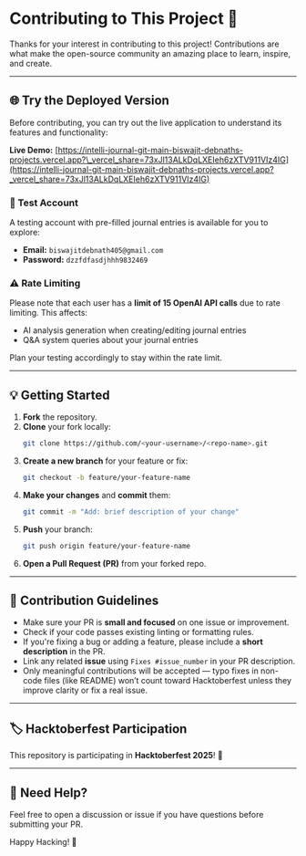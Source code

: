 # Contributing to This Project 🎉

Thanks for your interest in contributing to this project! Contributions are what make the open-source community an amazing place to learn, inspire, and create.

---

## 🌐 Try the Deployed Version

Before contributing, you can try out the live application to understand its features and functionality:

**Live Demo:** [https://intelli-journal-git-main-biswajit-debnaths-projects.vercel.app?\_vercel_share=73xJl13ALkDqLXEIeh6zXTV911VIz4IG](https://intelli-journal-git-main-biswajit-debnaths-projects.vercel.app?_vercel_share=73xJl13ALkDqLXEIeh6zXTV911VIz4IG)

### 🧪 Test Account

A testing account with pre-filled journal entries is available for you to explore:

- **Email:** `biswajitdebnath405@gmail.com`
- **Password:** `dzzfdfasdjhhh9832469`

### ⚠️ Rate Limiting

Please note that each user has a **limit of 15 OpenAI API calls** due to rate limiting. This affects:

- AI analysis generation when creating/editing journal entries
- Q&A system queries about your journal entries

Plan your testing accordingly to stay within the rate limit.

---

## 💡 Getting Started

1. **Fork** the repository.
2. **Clone** your fork locally:
   ```bash
   git clone https://github.com/<your-username>/<repo-name>.git
   ```
3. **Create a new branch** for your feature or fix:
   ```bash
   git checkout -b feature/your-feature-name
   ```
4. **Make your changes** and **commit** them:
   ```bash
   git commit -m "Add: brief description of your change"
   ```
5. **Push** your branch:
   ```bash
   git push origin feature/your-feature-name
   ```
6. **Open a Pull Request (PR)** from your forked repo.

---

## 🧩 Contribution Guidelines

- Make sure your PR is **small and focused** on one issue or improvement.
- Check if your code passes existing linting or formatting rules.
- If you're fixing a bug or adding a feature, please include a **short description** in the PR.
- Link any related **issue** using `Fixes #issue_number` in your PR description.
- Only meaningful contributions will be accepted — typo fixes in non-code files (like README) won’t count toward Hacktoberfest unless they improve clarity or fix a real issue.

---

## 🏷️ Hacktoberfest Participation

This repository is participating in **Hacktoberfest 2025**! 🎃

---

## 💬 Need Help?

Feel free to open a discussion or issue if you have questions before submitting your PR.

Happy Hacking! 🚀
